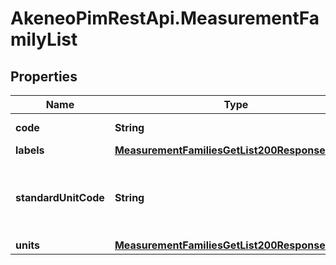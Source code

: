 # AkeneoPimRestApi.MeasurementFamilyList

## Properties

Name | Type | Description | Notes
------------ | ------------- | ------------- | -------------
**code** | **String** | Measurement family code | 
**labels** | [**MeasurementFamiliesGetList200ResponseLabels**](MeasurementFamiliesGetList200ResponseLabels.md) |  | [optional] 
**standardUnitCode** | **String** | Unit code used as the standard unit for this measurement family | 
**units** | [**MeasurementFamiliesGetList200ResponseUnits**](MeasurementFamiliesGetList200ResponseUnits.md) |  | 


